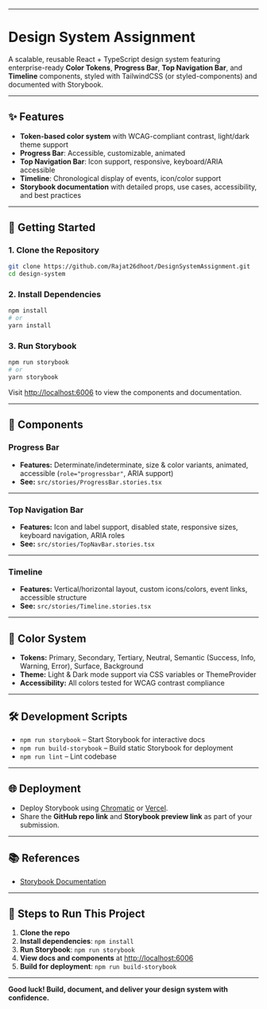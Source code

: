 
---

# Design System Assignment

A scalable, reusable React + TypeScript design system featuring enterprise-ready **Color Tokens**, **Progress Bar**, **Top Navigation Bar**, and **Timeline** components, styled with TailwindCSS (or styled-components) and documented with Storybook.

---

## ✨ Features

- **Token-based color system** with WCAG-compliant contrast, light/dark theme support
- **Progress Bar**: Accessible, customizable, animated
- **Top Navigation Bar**: Icon support, responsive, keyboard/ARIA accessible
- **Timeline**: Chronological display of events, icon/color support
- **Storybook documentation** with detailed props, use cases, accessibility, and best practices

---

## 🚀 Getting Started

### 1. Clone the Repository

```bash
git clone https://github.com/Rajat26dhoot/DesignSystemAssignment.git
cd design-system
```

### 2. Install Dependencies

```bash
npm install
# or
yarn install
```

### 3. Run Storybook

```bash
npm run storybook
# or
yarn storybook
```

Visit [http://localhost:6006](http://localhost:6006) to view the components and documentation.

---

## 🧱 Components

### Progress Bar

- **Features:** Determinate/indeterminate, size & color variants, animated, accessible (`role="progressbar"`, ARIA support)
- **See:** `src/stories/ProgressBar.stories.tsx`

---

### Top Navigation Bar

- **Features:** Icon and label support, disabled state, responsive sizes, keyboard navigation, ARIA roles
- **See:** `src/stories/TopNavBar.stories.tsx`

---

### Timeline

- **Features:** Vertical/horizontal layout, custom icons/colors, event links, accessible structure
- **See:** `src/stories/Timeline.stories.tsx`

---

## 🎨 Color System

- **Tokens:** Primary, Secondary, Tertiary, Neutral, Semantic (Success, Info, Warning, Error), Surface, Background
- **Theme:** Light & Dark mode support via CSS variables or ThemeProvider
- **Accessibility:** All colors tested for WCAG contrast compliance

---


## 🛠️ Development Scripts

- `npm run storybook` – Start Storybook for interactive docs
- `npm run build-storybook` – Build static Storybook for deployment
- `npm run lint` – Lint codebase

---

## 🌐 Deployment

- Deploy Storybook using [Chromatic](https://www.chromatic.com/) or [Vercel](https://vercel.com/).
- Share the **GitHub repo link** and **Storybook preview link** as part of your submission.

---



## 📚 References

- [Storybook Documentation](https://storybook.js.org/docs/react/get-started/introduction)

---

## 📝 Steps to Run This Project

1. **Clone the repo**
2. **Install dependencies**: `npm install`
3. **Run Storybook**: `npm run storybook`
4. **View docs and components** at [http://localhost:6006](http://localhost:6006)
5. **Build for deployment**: `npm run build-storybook`

---

**Good luck! Build, document, and deliver your design system with confidence.**


